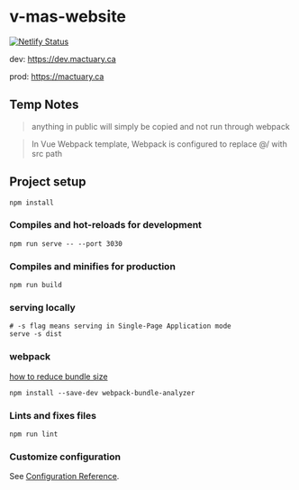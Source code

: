 # v-mas-website

[![Netlify Status](https://api.netlify.com/api/v1/badges/c97052aa-caa3-473e-9448-3b1da6108ccd/deploy-status)](https://app.netlify.com/sites/unruffled-albattani-ddca59/deploys)

dev: https://dev.mactuary.ca

prod: https://mactuary.ca

## Temp Notes
> anything in public will simply be copied and not run through webpack

> In Vue Webpack template, Webpack is configured to replace @/ with src path

## Project setup
```
npm install
```

### Compiles and hot-reloads for development
```
npm run serve -- --port 3030
```

### Compiles and minifies for production
```
npm run build
```

### serving locally
```
# -s flag means serving in Single-Page Application mode
serve -s dist
```

### webpack
[how to reduce bundle size](https://medium.com/js-dojo/how-to-reduce-your-vue-js-bundle-size-with-webpack-3145bf5019b7)
```
npm install --save-dev webpack-bundle-analyzer 
```

### Lints and fixes files
```
npm run lint
```

### Customize configuration
See [Configuration Reference](https://cli.vuejs.org/config/).
